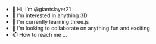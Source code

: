 - 👋 Hi, I’m @giantslayer21
- 👀 I’m interested in anything 3D 
- 🌱 I’m currently learning three.js
- 💞️ I’m looking to collaborate on anything fun and exciting
- 📫 How to reach me ...

<!---
giantslayer21/giantslayer21 is a ✨ special ✨ repository because its `README.md` (this file) appears on your GitHub profile.
You can click the Preview link to take a look at your changes.
--->
